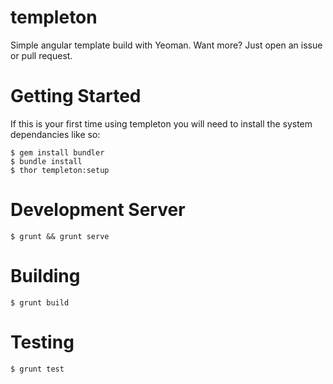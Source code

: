 templeton
=========

Simple angular template build with Yeoman. Want more? Just open an issue or pull request.

Getting Started
===============

If this is your first time using templeton you will need to install the system dependancies like so:

```
$ gem install bundler
$ bundle install
$ thor templeton:setup
```

Development Server
==================

```
$ grunt && grunt serve
```

Building
========

```
$ grunt build
```


Testing
=======

```
$ grunt test
```
